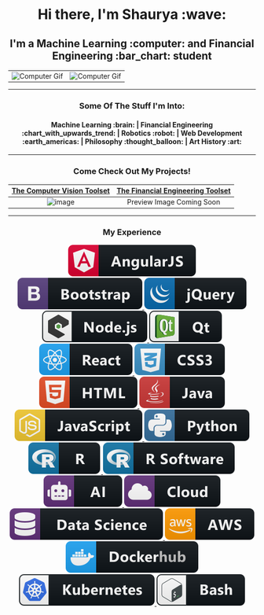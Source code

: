 <h1 align="center">Hi there, I'm Shaurya :wave:</h1>

<h2 align="center">I'm a Machine Learning :computer: and Financial Engineering :bar_chart: student</h2>

<table style="border: none">
  <tr>
    <td><img align="right" alt="Computer Gif" src="https://media.giphy.com/media/836HiJc7pgzy8iNXCn/giphy.gif"/></td>
    <td><img align="right" alt="Computer Gif" src="https://media.giphy.com/media/13HgwGsXF0aiGY/giphy.gif"/></td>
  </tr>
</table>

---
<h3 align="center">Some Of The Stuff I'm Into:</h3>
<h4 align="center">Machine Learning :brain: | Financial Engineering :chart_with_upwards_trend: | Robotics :robot: | Web Development :earth_americas: | Philosophy :thought_balloon: | Art History :art:</h4>
  
---

<h3 align="center">Come Check Out My Projects!</h3>

<div align="center">
  
| [The Computer Vision Toolset](https://github.com/users/schan-2040/projects/2) | [The Financial Engineering Toolset](https://github.com/users/schan-2040/projects/1) |
|:--: |:--:|
|![image](https://user-images.githubusercontent.com/38062430/120955812-3b239280-c720-11eb-8769-e2ed227ca620.png)| Preview Image Coming Soon |

</div>  

---


<h3 align="center">My Experience</h3>

<div>
<p align="center">
   <a href="#">
    <img src="https://github.com/MikeCodesDotNET/ColoredBadges/blob/master/svg/dev/frameworks/angular.svg" alt="Angular" style="vertical-align:top margin:6px 4px">
  </a>
  <a href="#">
    <img src="https://github.com/MikeCodesDotNET/ColoredBadges/blob/master/svg/dev/frameworks/bootstrap.svg" alt="Bootstrap" style="vertical-align:top margin:6px 4px">
  </a>
    <a href="#">
    <img src="https://github.com/MikeCodesDotNET/ColoredBadges/blob/master/svg/dev/frameworks/jquery.svg" alt="jQuery" style="vertical-align:top margin:6px 4px">
  </a>  
    <a href="#">
    <img src="https://github.com/MikeCodesDotNET/ColoredBadges/blob/master/svg/dev/frameworks/nodejs_larger.svg" alt="NodeJS" style="vertical-align:top margin:6px 4px">
  </a>  
    <a href="#">
    <img src="https://github.com/MikeCodesDotNET/ColoredBadges/blob/master/svg/dev/frameworks/qt.svg" alt="Qt" style="vertical-align:top margin:6px 4px">
  </a>  
    <a href="#">
    <img src="https://github.com/MikeCodesDotNET/ColoredBadges/blob/master/svg/dev/frameworks/react.svg" alt="React" style="vertical-align:top margin:6px 4px">
  </a>  
    <a href="#">
    <img src="https://github.com/MikeCodesDotNET/ColoredBadges/blob/master/svg/dev/languages/css3.svg" alt="CSS" style="vertical-align:top margin:6px 4px">
  </a>  
    <a href="#">
    <img src="https://github.com/MikeCodesDotNET/ColoredBadges/blob/master/svg/dev/languages/html.svg" alt="HTML" style="vertical-align:top margin:6px 4px">
  </a>  
    <a href="#">
    <img src="https://github.com/MikeCodesDotNET/ColoredBadges/blob/master/svg/dev/languages/java.svg" alt="Java" style="vertical-align:top margin:6px 4px">
  </a>  
    <a href="#">
    <img src="https://github.com/MikeCodesDotNET/ColoredBadges/blob/master/svg/dev/languages/js.svg" alt="JavaScript" style="vertical-align:top margin:6px 4px">
  </a>  
    <a href="#">
    <img src="https://github.com/MikeCodesDotNET/ColoredBadges/blob/master/svg/dev/languages/python.svg" alt="Python" style="vertical-align:top margin:6px 4px">
  </a>  
    <a href="#">
    <img src="https://github.com/MikeCodesDotNET/ColoredBadges/blob/master/svg/dev/languages/r.svg" alt="R" style="vertical-align:top margin:6px 4px">
  </a>  
    <a href="#">
    <img src="https://github.com/MikeCodesDotNET/ColoredBadges/blob/master/svg/dev/languages/rsoftware.svg" alt="RSoft" style="vertical-align:top margin:6px 4px">
  </a>  
    <a href="#">
    <img src="https://github.com/MikeCodesDotNET/ColoredBadges/blob/master/svg/dev/misc/ai.svg" alt="AI" style="vertical-align:top margin:6px 4px">
  </a>  
    <a href="#">
    <img src="https://github.com/MikeCodesDotNET/ColoredBadges/blob/master/svg/dev/misc/cloud.svg" alt="Cloud" style="vertical-align:top margin:6px 4px">
  </a>  
    <a href="#">
    <img src="https://github.com/MikeCodesDotNET/ColoredBadges/blob/master/svg/dev/misc/datascience.svg" alt="DS" style="vertical-align:top margin:6px 4px">
  </a>  
    <a href="#">
    <img src="https://github.com/MikeCodesDotNET/ColoredBadges/blob/master/svg/dev/services/aws.svg" alt="AWS" style="vertical-align:top margin:6px 4px">
  </a>  
    <a href="#">
    <img src="https://github.com/MikeCodesDotNET/ColoredBadges/blob/master/svg/dev/services/dockerhub.svg" alt="Docker" style="vertical-align:top margin:6px 4px">
  </a>  
    <a href="#">
    <img src="https://github.com/MikeCodesDotNET/ColoredBadges/blob/master/svg/dev/services/kubernetes.svg" alt="Kubernetes" style="vertical-align:top margin:6px 4px">
  </a>  
  <a href="#">
    <img src="https://github.com/MikeCodesDotNET/ColoredBadges/blob/master/svg/dev/tools/bash.svg" alt="Bash" style="vertical-align:top margin:6px 4px">
  </a>   
</p>
</div>
